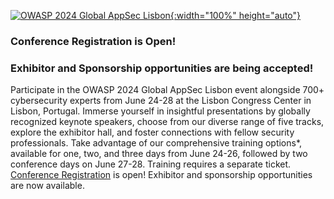 [![OWASP 2024 Global AppSec Lisbon](/assets/images/Lisbon1.png){:width="100%" height="auto"}](https://lisbon.globalappsec.org/)

### Conference Registration is Open!
### Exhibitor and Sponsorship opportunities are being accepted!

Participate in the OWASP 2024 Global AppSec Lisbon event alongside 700+ cybersecurity experts from June 24-28 at the Lisbon Congress Center in Lisbon, Portugal. Immerse yourself in insightful presentations by globally recognized keynote speakers, choose from our diverse range of five tracks, explore the exhibitor hall, and foster connections with fellow security professionals. Take advantage of our comprehensive training options*, available for one, two, and three days from June 24-26, followed by two conference days on June 27-28. Training requires a separate ticket. [Conference Registration](https://lisbon.globalappsec.org/) is open! Exhibitor and sponsorship opportunities are now available.
